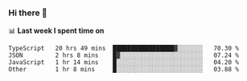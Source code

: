 ### Hi there 👋

<!--
**DBvc/DBvc** is a ✨ _special_ ✨ repository because its `README.md` (this file) appears on your GitHub profile.

Here are some ideas to get you started:

- 🔭 I’m currently working on ...
- 🌱 I’m currently learning ...
- 👯 I’m looking to collaborate on ...
- 🤔 I’m looking for help with ...
- 💬 Ask me about ...
- 📫 How to reach me: ...
- 😄 Pronouns: ...
- ⚡ Fun fact: ...
-->

📊 **Last week I spent time on**
<!--START_SECTION:waka-->

```text
TypeScript   20 hrs 49 mins  █████████████████▓░░░░░░░   70.30 %
JSON         2 hrs 8 mins    █▓░░░░░░░░░░░░░░░░░░░░░░░   07.24 %
JavaScript   1 hr 14 mins    █░░░░░░░░░░░░░░░░░░░░░░░░   04.20 %
Other        1 hr 8 mins     █░░░░░░░░░░░░░░░░░░░░░░░░   03.88 %
```

<!--END_SECTION:waka-->
